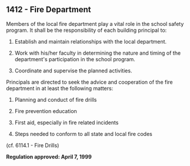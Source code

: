 ## 1412 - Fire Department

Members of the local fire department play a vital role in the school safety program.  It shall be the responsibility of each building principal to:

1.  Establish and maintain relationships with the local department.

2.  Work with his/her faculty in determining the nature and timing of the department's participation in the school program.

3.  Coordinate and supervise the planned activities.

Principals are directed to seek the advice and cooperation of the fire department in at least the following matters:

1.  Planning and conduct of fire drills

2.  Fire prevention education

3.  First aid, especially in fire related incidents

4.  Steps needed to conform to all state and local fire codes

(cf. 6114.1 - Fire Drills)

**Regulation approved:  April 7, 1999**